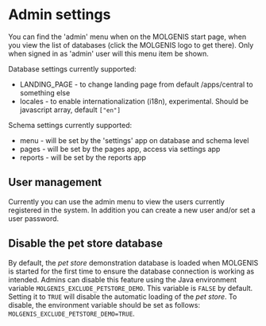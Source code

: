 # Admin settings

You can find the 'admin' menu when on the MOLGENIS start page, when you view the list of databases (click the MOLGENIS
logo to get there). Only when signed in as 'admin' user will this menu item be shown.

Database settings currently supported:
* LANDING_PAGE - to change landing page from default /apps/central to something else
* locales - to enable internationalization (i18n), experimental. Should be javascript array, default ```["en"]```

Schema settings currently supported:
* menu - will be set by the 'settings' app on database and schema level
* pages - will be set by the pages app, access via settings app
* reports - will be set by the reports app

## User management

Currently you can use the admin menu to view the users currently registered in the system. In addition you can create a
new user and/or set a user password.

## Disable the pet store database

By default, the _pet store_ demonstration database is loaded when MOLGENIS is started for the first time to ensure the database connection is working as intended.
Admins can disable this feature using the Java environment variable `MOLGENIS_EXCLUDE_PETSTORE_DEMO`.
This variable is `FALSE` by default.
Setting it to `TRUE` will disable the automatic loading of the _pet store_.
To disable, the environment variable should be set as follows: `MOLGENIS_EXCLUDE_PETSTORE_DEMO=TRUE`.
